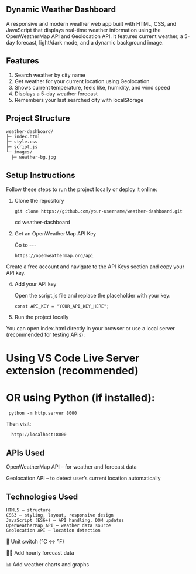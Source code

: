 
## Dynamic Weather Dashboard

A responsive and modern weather web app built with HTML, CSS, and JavaScript that displays real-time weather information using the OpenWeatherMap API and Geolocation API. It features current weather, a 5-day forecast, light/dark mode, and a dynamic background image.

## Features

1. Search weather by city name
2. Get weather for your current location using Geolocation
3. Shows current temperature, feels like, humidity, and wind speed
4. Displays a 5-day weather forecast
5. Remembers your last searched city with localStorage

## Project Structure
    weather-dashboard/
    ├─ index.html
    ├─ style.css
    ├─ script.js
    └─ images/
      ├─ weather-bg.jpg
      
## Setup Instructions

Follow these steps to run the project locally or deploy it online:
1. Clone the repository
   
       git clone https://github.com/your-username/weather-dashboard.git
   
   cd weather-dashboard

3. Get an OpenWeatherMap API Key

   Go to ---

       https://openweathermap.org/api
Create a free account and navigate to the API Keys section and copy your API key.

4. Add your API key
   
   Open the script.js file and replace the placeholder with your key:

       const API_KEY = "YOUR_API_KEY_HERE";

5. Run the project locally

You can open index.html directly in your browser or use a local server (recommended for testing APIs):

# Using VS Code Live Server extension (recommended)
# OR using Python (if installed):
     python -m http.server 8000
Then visit:
      
      http://localhost:8000


## APIs Used

OpenWeatherMap API – for weather and forecast data

Geolocation API – to detect user’s current location automatically



## Technologies Used

    HTML5 – structure
    CSS3 – styling, layout, responsive design
    JavaScript (ES6+) – API handling, DOM updates
    OpenWeatherMap API – weather data source
    Geolocation API – location detection


🧭 Unit switch (°C ↔ °F)

🧑‍💻 Add hourly forecast data

📊 Add weather charts and graphs
